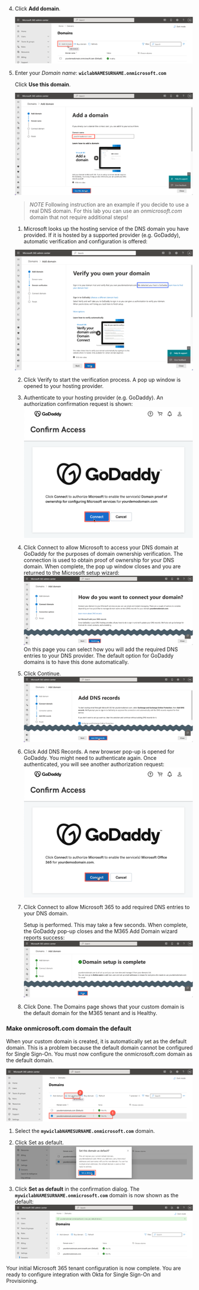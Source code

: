 

4. Click **Add domain**.

    ![](images/009/o365setup-image14.png)



5. Enter your *Domain name*: **`wiclabNAMESURNAME.onmicrosoft.com`**

    Click **Use this domain**.

    ![](images/009/o365setup-image31.png)

    > *NOTE* Following instruction are an example if you decide to use a real DNS domain. For this lab you can use an *onmicrosoft.com* domain that not require additional steps!

    1. Microsoft looks up the hosting service of the DNS domain you have provided.  If it is hosted by a supported provider (e.g. GoDaddy), automatic verification and configuration is offered:

    ![](images/009/o365setup-image46.png)

    2. Click Verify to start the verification process.
        A pop up window is opened to your hosting provider.

    3. Authenticate to your hosting provider (e.g. GoDaddy).
    An authorization confirmation request is shown:
        ![](images/009/o365setup-image2.png)

    4. Click Connect to allow Microsoft to access your DNS domain at GoDaddy for the purposes of domain ownership verification.
        The connection is used to obtain proof of ownership for your DNS domain.  When complete, the pop up window closes and you are returned to the Microsoft setup wizard:
        ![](images/009/o365setup-image30.png)
        On this page you can select how you will add the required DNS entries to your DNS provider.  The default option for GoDaddy domains is to have this done automatically.

    5. Click Continue.
        ![](images/009/o365setup-image22.png)

    6. Click Add DNS Records.
        A new browser pop-up is opened for GoDaddy.  You might need to authenticate again.  Once authenticated, you will see another authorization request:
        ![](images/009/o365setup-image25.png)

    7. Click Connect to allow Microsoft 365 to add required DNS entries to your DNS domain.

        Setup is performed.  This may take a few seconds.  When complete, the GoDaddy pop-up closes and the M365 Add Domain wizard reports success:
        ![](images/009/o365setup-image8.png)

    8. Click Done.
    The Domains page shows that your custom domain is the default domain for the M365 tenant and is Healthy.



### Make onmicrosoft.com domain the default

When your custom domain is created, it is automatically set as the default domain.  This is a problem because the default domain cannot be configured for Single Sign-On.  You must now configure the onmicrosoft.com domain as the default domain.

![](images/009/o365setup-image10.png)

1. Select the **`mywiclabNAMESURNAME.onmicrosoft.com`** domain.

2. Click Set as default.
 ![](images/009/o365setup-image39.png)

3. Click **Set as default** in the confirmation dialog.
    The **`mywiclabNAMESURNAME.onmicrosoft.com`** domain is now shown as the default:
    ![](images/009/o365setup-image7.png)

Your initial Microsoft 365 tenant configuration is now complete.  You are ready to configure integration with Okta for Single Sign-On and Provisioning.


